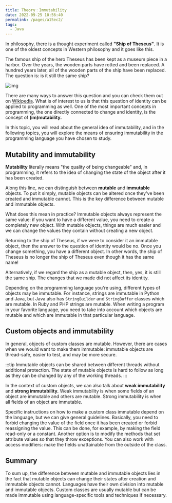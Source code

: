 ```yaml
---
title: Theory：Immutability
date: 2022-09-25 10:56:40
permalink: /pages/a15ec2/
tags:
  - Java
---
```

In philosophy, there is a thought experiment called **"Ship of Theseus"**. It is one of the oldest concepts in Western philosophy and it goes like this.

The famous ship of the hero Theseus has been kept as a museum piece in a harbor. Over the years, the wooden parts have rotted and been replaced. A hundred years later, all of the wooden parts of the ship have been replaced. The question is: is it still the same ship?

![img](https://ucarecdn.com/3b2ef8c8-ef58-47b4-84a9-a37eb08dcc25/)

There are many ways to answer this question and you can check them out on [Wikipedia](http://en.wikipedia.org/wiki/Ship_of_Theseus). What is of interest to us is that this question of identity can be applied to programming as well. One of the most important concepts in programming, the one directly connected to change and identity, is the concept of **(im)mutability.**

In this topic, you will read about the general idea of immutability, and in the following topics, you will explore the means of ensuring immutability in the programming language you have chosen to study.

## Mutability and immutability

**Mutability** literally means "the quality of being changeable" and, in programming, it refers to the idea of changing the state of the object after it has been created.

Along this line, we can distinguish between **mutable** and **immutable** objects. To put it simply, mutable objects can be altered once they've been created and immutable cannot. This is the key difference between mutable and immutable objects.

What does this mean in practice? Immutable objects always represent the same value: if you want to have a different value, you need to create a completely new object. With mutable objects, things are much easier and we can change the values they contain without creating a new object.

Returning to the ship of Theseus, if we were to consider it an immutable object, then the answer to the question of identity would be no. Once you change something, you have a different object. In other words, the ship of Theseus is no longer the ship of Theseus even though it has the same name!

Alternatively, if we regard the ship as a mutable object, then, yes, it is still the same ship. The changes that we made did not affect its identity.

Depending on the programming language you're using, different types of objects may be immutable. For instance, strings are immutable in Python and Java, but Java also has `StringBuilder` and `StringBuffer` classes which are mutable. In Ruby and PHP strings are mutable. When writing a program in your favorite language, you need to take into account which objects are mutable and which are immutable in that particular language.

## Custom objects and immutability

In general, objects of custom classes are mutable. However, there are cases when we would want to make them immutable: immutable objects are thread-safe, easier to test, and may be more secure.


:::tip
Immutable objects can be shared between different threads without additional protection. The state of mutable objects is hard to follow as long as they can be changed by any of the working threads.
:::


In the context of custom objects, we can also talk about **weak immutability** and **strong immutability.** Weak immutability is when some fields of an object are immutable and others are mutable. Strong immutability is when all fields of an object are immutable.

Specific instructions on how to make a custom class immutable depend on the language, but we can give general guidelines. Basically, you need to forbid changing the value of the field once it has been created or forbid reassigning the value. This can be done, for example, by making the field read-only or a constant. Another option is to modify the methods that set attribute values so that they throw exceptions. You can also work with access modifiers: make the fields unattainable from the outside of the class.

## Summary

To sum up, the difference between mutable and immutable objects lies in the fact that mutable objects can change their states after creation and immutable objects cannot. Languages have their own division into mutable and immutable objects. Custom classes are usually mutable but can be made immutable using language-specific tools and techniques if necessary.